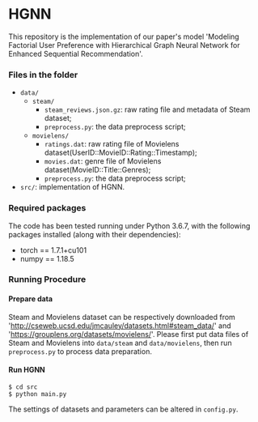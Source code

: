 # HGNN

This repository is the implementation of our paper's model 'Modeling Factorial User Preference with Hierarchical Graph Neural Network for Enhanced Sequential Recommendation'.

### Files in the folder

- `data/`
  - `steam/`
    - `steam_reviews.json.gz`: raw rating file and metadata of Steam dataset;
    - `preprocess.py`: the data preprocess script;
  - `movielens/`
    - `ratings.dat`: raw rating file of Movielens dataset(UserID::MovieID::Rating::Timestamp);
    - `movies.dat`: genre file of Movielens dataset(MovieID::Title::Genres);
    - `preprocess.py`: the data preprocess script;
- `src/`: implementation of HGNN.


### Required packages
The code has been tested running under Python 3.6.7, with the following packages installed (along with their dependencies):
- torch == 1.7.1+cu101
- numpy == 1.18.5

### Running Procedure

#### Prepare data
Steam and Movielens dataset can be respectively downloaded from 'http://cseweb.ucsd.edu/jmcauley/datasets.html#steam_data/' and 'https://grouplens.org/datasets/movielens/'. 
Please first put data files of Steam and Movielens into `data/steam` and `data/movielens`, then run `preprocess.py` to process data preparation.

#### Run HGNN
```
$ cd src
$ python main.py
```
The settings of datasets and parameters can be altered in `config.py`. 